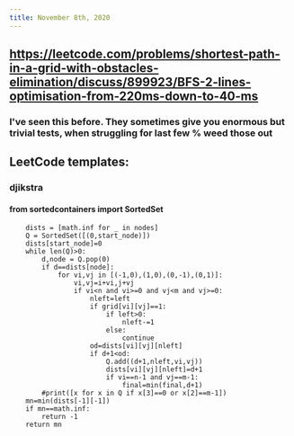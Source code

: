 ```yaml
---
title: November 8th, 2020
---
```


## https://leetcode.com/problems/shortest-path-in-a-grid-with-obstacles-elimination/discuss/899923/BFS-2-lines-optimisation-from-220ms-down-to-40-ms
### I've seen this before. They sometimes give you enormous but trivial tests, when struggling for last few % weed those out

## LeetCode templates:
### djikstra
#### from sortedcontainers import SortedSet
        dists = [math.inf for _ in nodes]
        Q = SortedSet([(0,start_node)])
        dists[start_node]=0
        while len(Q)>0:
            d,node = Q.pop(0)
            if d==dists[node]:
                for vi,vj in [(-1,0),(1,0),(0,-1),(0,1)]:
                    vi,vj=i+vi,j+vj
                    if vi<n and vi>=0 and vj<m and vj>=0:
                        nleft=left
                        if grid[vi][vj]==1:
                            if left>0:
                                nleft-=1
                            else:
                                continue
                        od=dists[vi][vj][nleft]
                        if d+1<od:
                            Q.add((d+1,nleft,vi,vj))
                            dists[vi][vj][nleft]=d+1
                            if vi==n-1 and vj==m-1:
                                final=min(final,d+1)
            #print([x for x in Q if x[3]==0 or x[2]==m-1])
        mn=min(dists[-1][-1])
        if mn==math.inf:
            return -1
        return mn
        
